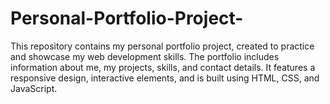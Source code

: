 # Personal-Portfolio-Project-
This repository contains my personal portfolio project, created to practice and showcase my web development skills. The portfolio includes information about me, my projects, skills, and contact details. It features a responsive design, interactive elements, and is built using HTML, CSS, and JavaScript. 
